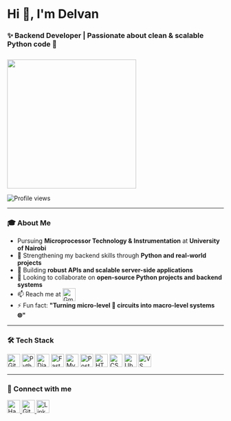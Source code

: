 <h1 align="left">Hi 👋, I'm Delvan</h1>
<h3 align="left">✨ Backend Developer | Passionate about clean & scalable Python code 🚀</h3>

<img src="https://media3.giphy.com/media/v1.Y2lkPTc5MGI3NjExazcxbG9ramwyMTJycnpiazhsd29naXd1dzNlY2JhcW5pa3E4ZmhvYyZlcD12MV9naWZzX3NlYXJjaCZjdD1n/78XCFBGOlS6keY1Bil/giphy.webp" width="300" style="margin-top: 10px;"/>

<p align="left">
  <img src="https://komarev.com/ghpvc/?username=mucheru-delvan&label=Profile%20views&color=0e75b6&style=flat" alt="Profile views" />
</p>

---

### 🎓 About Me
- Pursuing **Microprocessor Technology & Instrumentation** at **University of Nairobi**  
- 🔭 Strengthening my backend skills through **Python and real-world projects**  
- 🌱 Building **robust APIs and scalable server-side applications**  
- 👯 Looking to collaborate on **open-source Python projects and backend systems**  
- 📫 Reach me at       <a href="mailto:delvanmucheru@gmail.com" target="_blank">
       <img src="https://img.shields.io/badge/Gmail-EA4335?style=flat&logo=gmail&logoColor=white" alt="Gmail" height="30" style="vertical-align:middle;"/>
  </a>  
- ⚡ Fun fact: **"Turning micro-level 🔬 circuits into macro-level systems 🌐"**

---
### 🛠️ Tech Stack
<p align="left">
  <img src="https://img.shields.io/badge/Git-F05032?style=flat&logo=git&logoColor=white" alt="Git" height="30" />
  <img src="https://img.shields.io/badge/Python-14354C?style=flat&logo=python&logoColor=white" alt="Python" height="30" />
  <img src="https://img.shields.io/badge/Django-092E20?style=flat&logo=django&logoColor=white" alt="Django" height="30" />
  <img src="https://img.shields.io/badge/FastAPI-009485.svg?logo=fastapi&logoColor=white" alt="FastAPI" height="30" />
  <img src="https://img.shields.io/badge/MySQL-4479A1?style=flat&logo=mysql&logoColor=white" alt="MySQL" height="30" />
  <img src="https://img.shields.io/badge/PostgreSQL-4169E1?style=flat&logo=postgresql&logoColor=white" alt="PostgreSQL" height="30" />
  <img src="https://img.shields.io/badge/HTML5-E34F26?style=flat&logo=html5&logoColor=white" alt="HTML5" height="30" />
  <img src="https://img.shields.io/badge/CSS-563d7c?&style=flat&logo=css3&logoColor=white" alt="CSS3" height="30" />
  <img src="https://img.shields.io/badge/Ubuntu-E95420?style=flat&logo=ubuntu&logoColor=white" alt="Ubuntu" height="30" />
  <img src="https://custom-icon-badges.demolab.com/badge/Visual%20Studio%20Code-0078d7.svg?logo=vsc&logoColor=white" alt="VS Code" height="30" />
</p>

---

### 💬 Connect with me
<p align="left">
  <a href="https://www.hackerrank.com/profile/delvanmucheru" target="_blank">
    <img src="https://img.shields.io/badge/-Hackerrank-00EA64?style=flat&logo=HackerRank&logoColor=white" alt="HackerRank" height="30" />
  </a>
  <a href="https://github.com/mucheru-delvan" target="_blank">
    <img src="https://img.shields.io/badge/GitHub-181717?style=flat&logo=github&logoColor=white" alt="GitHub" height="30" />
  </a>
  <a href="https://www.linkedin.com/in/delvan-mucheru/" target="_blank">
    <img src="https://custom-icon-badges.demolab.com/badge/LinkedIn-0A66C2?logo=linkedin-white&logoColor=fff" alt="LinkedIn" height="30" />
  </a>
</p>



